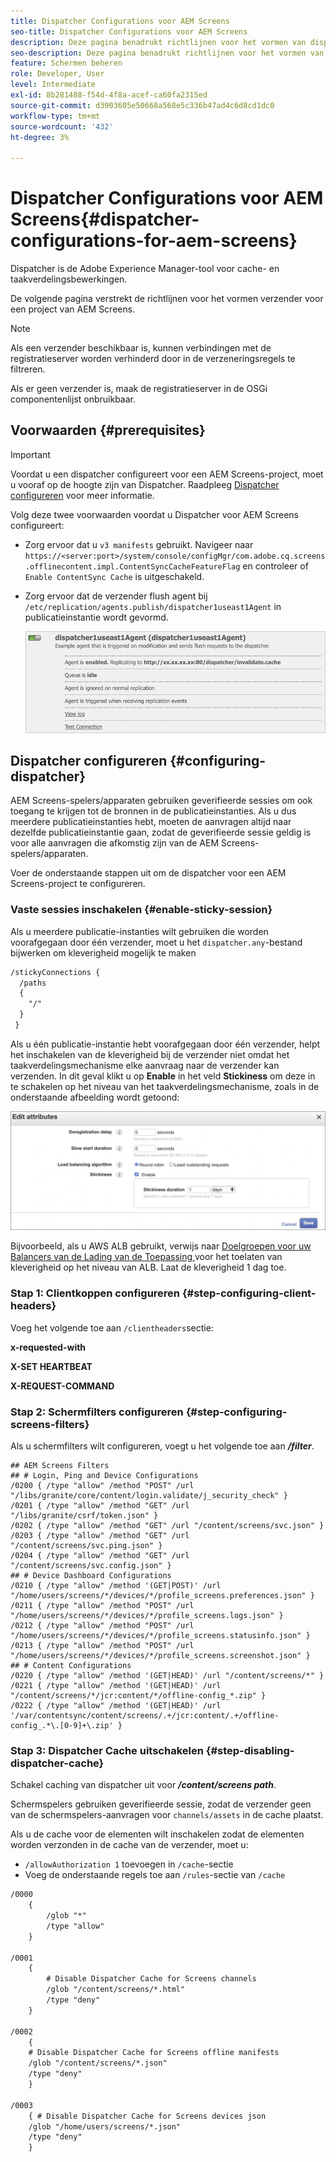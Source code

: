 ```yaml
---
title: Dispatcher Configurations voor AEM Screens
seo-title: Dispatcher Configurations voor AEM Screens
description: Deze pagina benadrukt richtlijnen voor het vormen van dispatcher voor een project van AEM Screens.
seo-description: Deze pagina benadrukt richtlijnen voor het vormen van dispatcher voor een project van AEM Screens.
feature: Schermen beheren
role: Developer, User
level: Intermediate
exl-id: 8b281488-f54d-4f8a-acef-ca60fa2315ed
source-git-commit: d3903605e50668a568e5c336b47ad4c6d8cd1dc0
workflow-type: tm+mt
source-wordcount: '432'
ht-degree: 3%

---
```


# Dispatcher Configurations voor AEM Screens{#dispatcher-configurations-for-aem-screens}

Dispatcher is de Adobe Experience Manager-tool voor cache- en taakverdelingsbewerkingen.

De volgende pagina verstrekt de richtlijnen voor het vormen verzender voor een project van AEM Screens.

>[!NOTE]
>
>Als een verzender beschikbaar is, kunnen verbindingen met de registratieserver worden verhinderd door in de verzeneringsregels te filtreren.
>
>Als er geen verzender is, maak de registratieserver in de OSGi componentenlijst onbruikbaar.

## Voorwaarden {#prerequisites}

>[!IMPORTANT]
>Voordat u een dispatcher configureert voor een AEM Screens-project, moet u vooraf op de hoogte zijn van Dispatcher.
>Raadpleeg [Dispatcher configureren](https://docs.adobe.com/content/help/en/experience-manager-dispatcher/using/configuring/dispatcher-configuration.html) voor meer informatie.

Volg deze twee voorwaarden voordat u Dispatcher voor AEM Screens configureert:

* Zorg ervoor dat u `v3 manifests` gebruikt. Navigeer naar `https://<server:port>/system/console/configMgr/com.adobe.cq.screens.offlinecontent.impl.ContentSyncCacheFeatureFlag` en controleer of `Enable ContentSync Cache` is uitgeschakeld.

* Zorg ervoor dat de verzender flush agent bij `/etc/replication/agents.publish/dispatcher1useast1Agent` in publicatieinstantie wordt gevormd.

   ![afbeelding](/help/user-guide/assets/dispatcher/dispatcher-1.png)

## Dispatcher configureren {#configuring-dispatcher}

AEM Screens-spelers/apparaten gebruiken geverifieerde sessies om ook toegang te krijgen tot de bronnen in de publicatieinstanties. Als u dus meerdere publicatieinstanties hebt, moeten de aanvragen altijd naar dezelfde publicatieinstantie gaan, zodat de geverifieerde sessie geldig is voor alle aanvragen die afkomstig zijn van de AEM Screens-spelers/apparaten.

Voer de onderstaande stappen uit om de dispatcher voor een AEM Screens-project te configureren.

### Vaste sessies inschakelen {#enable-sticky-session}

Als u meerdere publicatie-instanties wilt gebruiken die worden voorafgegaan door één verzender, moet u het `dispatcher.any`-bestand bijwerken om kleverigheid mogelijk te maken

```xml
/stickyConnections {
  /paths
  {
    "/"
  }
 }
```

Als u één publicatie-instantie hebt voorafgegaan door één verzender, helpt het inschakelen van de kleverigheid bij de verzender niet omdat het taakverdelingsmechanisme elke aanvraag naar de verzender kan verzenden. In dit geval klikt u op **Enable** in het veld **Stickiness** om deze in te schakelen op het niveau van het taakverdelingsmechanisme, zoals in de onderstaande afbeelding wordt getoond:

![afbeelding](/help/user-guide/assets/dispatcher/dispatcher-enable.png)

Bijvoorbeeld, als u AWS ALB gebruikt, verwijs naar [Doelgroepen voor uw Balancers van de Lading van de Toepassing ](https://docs.aws.amazon.com/elasticloadbalancing/latest/application/load-balancer-target-groups.html) voor het toelaten van kleverigheid op het niveau van ALB. Laat de kleverigheid 1 dag toe.

### Stap 1: Clientkoppen configureren {#step-configuring-client-headers}

Voeg het volgende toe aan `/clientheaders`sectie:

**x-requested-with**

**X-SET HEARTBEAT**

**X-REQUEST-COMMAND**

### Stap 2: Schermfilters configureren {#step-configuring-screens-filters}

Als u schermfilters wilt configureren, voegt u het volgende toe aan ***/filter***.

```
## AEM Screens Filters
## # Login, Ping and Device Configurations
/0200 { /type "allow" /method "POST" /url "/libs/granite/core/content/login.validate/j_security_check" }
/0201 { /type "allow" /method "GET" /url "/libs/granite/csrf/token.json" }
/0202 { /type "allow" /method "GET" /url "/content/screens/svc.json" }
/0203 { /type "allow" /method "GET" /url "/content/screens/svc.ping.json" }
/0204 { /type "allow" /method "GET" /url "/content/screens/svc.config.json" }
## # Device Dashboard Configurations
/0210 { /type "allow" /method '(GET|POST)' /url "/home/users/screens/*/devices/*/profile_screens.preferences.json" }
/0211 { /type "allow" /method "POST" /url "/home/users/screens/*/devices/*/profile_screens.logs.json" }
/0212 { /type "allow" /method "POST" /url "/home/users/screens/*/devices/*/profile_screens.statusinfo.json" }
/0213 { /type "allow" /method "POST" /url "/home/users/screens/*/devices/*/profile_screens.screenshot.json" }
## # Content Configurations
/0220 { /type "allow" /method '(GET|HEAD)' /url "/content/screens/*" }
/0221 { /type "allow" /method '(GET|HEAD)' /url "/content/screens/*/jcr:content/*/offline-config_*.zip" }
/0222 { /type "allow" /method '(GET|HEAD)' /url '/var/contentsync/content/screens/.+/jcr:content/.+/offline-config_.*\.[0-9]+\.zip' }
```

### Stap 3: Dispatcher Cache uitschakelen {#step-disabling-dispatcher-cache}

Schakel caching van dispatcher uit voor ***/content/screens path***.

Schermspelers gebruiken geverifieerde sessie, zodat de verzender geen van de schermspelers-aanvragen voor `channels/assets` in de cache plaatst.

Als u de cache voor de elementen wilt inschakelen zodat de elementen worden verzonden in de cache van de verzender, moet u:

* `/allowAuthorization 1` toevoegen in `/cache`-sectie
* Voeg de onderstaande regels toe aan `/rules`-sectie van `/cache`

```xml
/0000
    {
        /glob "*"
        /type "allow"
    }   

/0001
    {
        # Disable Dispatcher Cache for Screens channels
        /glob "/content/screens/*.html"
        /type "deny" 
    }

/0002
    {
    # Disable Dispatcher Cache for Screens offline manifests
    /glob "/content/screens/*.json"
    /type "deny"
    }

/0003
    { # Disable Dispatcher Cache for Screens devices json 
    /glob "/home/users/screens/*.json"
    /type "deny"
    }
```
